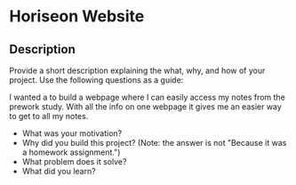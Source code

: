 # Horiseon Website

## Description

Provide a short description explaining the what, why, and how of your project. Use the following questions as a guide:
 
 I wanted a to build a webpage where I can easily access my notes from the prework study.  With all the info on one webpage it gives me an easier way to get to all my notes. 
- What was your motivation?
- Why did you build this project? (Note: the answer is not "Because it was a homework assignment.")
- What problem does it solve?
- What did you learn?